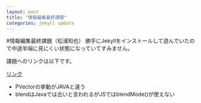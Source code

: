 ```yaml
---
layout: post
title: "情報編集最終課題"
categories: jekyll update
---
```


#情報編集最終課題（松浦知也）
勝手にJekyllをインストールして遊んでいたので中途半端に見にくい状態になっていてすみません。

課題へのリンクは以下です。

[リンク](http://tomoyanonymous.github.io/infoeditkadai/index.html)

* PVectorの挙動がJAVAと違う
* blendはJavaでは古いと言われるがJSではblendMode()が使えない
